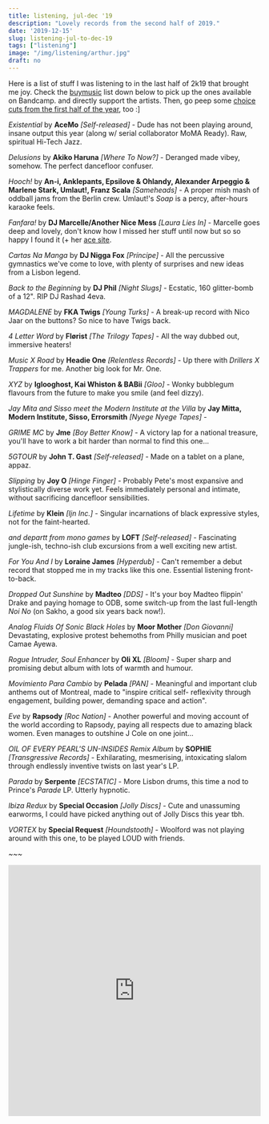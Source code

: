 ```yaml
---
title: listening, jul-dec '19
description: "Lovely records from the second half of 2019."
date: '2019-12-15'
slug: listening-jul-to-dec-19
tags: ["listening"]
image: "/img/listening/arthur.jpg"
draft: no
---
```


Here is a list of stuff I was listening to in the last half of 2k19 that brought me joy. Check the [buymusic](https://buymusic.club/) list down below to pick up the ones available on Bandcamp. and directly support the artists. Then, go peep some [choice cuts from the first half of the year](https://ewen.io/2019/06/20/listening-jan-to-jun-19/), too :]

*Existential* by **AceMo** *[Self-released]* - Dude has not been playing around, insane output this year (along w/ serial collaborator MoMA Ready). Raw, spiritual Hi-Tech Jazz.

*Delusions* by **Akiko Haruna** *[Where To Now?]* - Deranged made vibey, somehow. The perfect dancefloor confuser.

*Hooch!* by **An-i, Anklepants, Epsilove & Ohlandy, Alexander Arpeggio & Marlene Stark, Umlaut!, Franz Scala** *[Sameheads]* - A proper mish mash of oddball jams from the Berlin crew. Umlaut!'s *Soap* is a percy, after-hours karaoke feels.

*Fanfara!* by **DJ Marcelle/Another Nice Mess** *[Laura Lies In]* - Marcelle goes deep and lovely, don't know how I missed her stuff until now but so so happy I found it (+ her [ace site](http://www.anothernicemess.com/index.html). 

*Cartas Na Manga* by **DJ Nigga Fox** *[Príncipe]* - All the percussive gymnastics we've come to love, with plenty of surprises and new ideas from a Lisbon legend.

*Back to the Beginning* by **DJ Phil** *[Night Slugs]* - Ecstatic, 160 glitter-bomb of a 12". RIP DJ Rashad 4eva.

*MAGDALENE* by **FKA Twigs** *[Young Turks]* - A break-up record with Nico Jaar on the buttons? So nice to have Twigs back.

*4 Letter Word* by **Flørist** *[The Trilogy Tapes]* - All the way dubbed out, immersive heaters!

*Music X Road* by **Headie One** *[Relentless Records]* - Up there with *Drillers X Trappers* for me. Another big look for Mr. One.

*XYZ* by **Iglooghost, Kai Whiston & BABii** *[Gloo]* - Wonky bubblegum flavours from the future to make you smile (and feel dizzy).

*Jay Mita and Sisso meet the Modern Institute at the Villa* by **Jay Mitta, Modern Institute, Sisso, Errorsmith** *[Nyege Nyege Tapes]* - 

*GRIME MC* by **Jme** *[Boy Better Know]* - A victory lap for a national treasure, you'll have to work a bit harder than normal to find this one...

*5GTOUR* by **John T. Gast** *[Self-released]* - Made on a tablet on a plane, appaz.

*Slipping* by **Joy O** *[Hinge Finger]* - Probably Pete's most expansive and stylistically diverse work yet. Feels immediately personal and intimate, without sacrificing dancefloor sensibilities. 

*Lifetime* by **Klein** *[Ijn Inc.]* - Singular incarnations of black expressive styles, not for the faint-hearted.

*and departt from mono games* by **LOFT** *[Self-released]* - Fascinating jungle-ish, techno-ish club excursions from a well exciting new artist. 

*For You And I* by **Loraine James** *[Hyperdub]* - Can't remember a debut record that stopped me in my tracks like this one. Essential listening front-to-back.

*Dropped Out Sunshine* by **Madteo** *[DDS]* - It's your boy Madteo flippin' Drake and paying homage to ODB, some switch-up from the last full-length *Noi No* (on Sakho, a good six years back now!).

*Analog Fluids Of Sonic Black Holes* by **Moor Mother** *[Don Giovanni]* Devastating, explosive protest behemoths from Philly musician and poet Camae Ayewa.

*Rogue Intruder, Soul Enhancer* by **Oli XL** *[Bloom]* - Super sharp and promising debut album with lots of warmth and humour.

*Movimiento Para Cambio* by **Pelada** *[PAN]* - Meaningful and important club anthems out of Montreal, made to "inspire critical self- reflexivity through engagement, building power, demanding space and action". 

*Eve* by **Rapsody** *[Roc Nation]* - Another powerful and moving account of the world according to Rapsody, paying all respects due to amazing black women. Even manages to outshine J Cole on one joint...

*OIL OF EVERY PEARL'S UN-INSIDES Remix Album* by **SOPHIE** *[Transgressive Records]* - Exhilarating, mesmerising, intoxicating slalom through endlessly inventive twists on last year's LP.

*Parada* by **Serpente** *[ECSTATIC]* - More Lisbon drums, this time a nod to Prince's *Parade* LP. Utterly hypnotic.

*Ibiza Redux* by **Special Occasion** *[Jolly Discs]* - Cute and unassuming earworms, I could have picked anything out of Jolly Discs this year tbh.

*VORTEX* by **Special Request** *[Houndstooth]* - Woolford was not playing around with this one, to be played LOUD with friends.

*~~~*

<iframe src="https://buymusic.club/embed/ewen-listening-jul-dec-19" height="500" width="100%" frameborder="0"></iframe>

